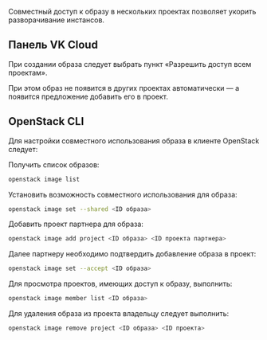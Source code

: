 Совместный доступ к образу в нескольких проектах позволяет укорить разворачивание инстансов.

## Панель VK Cloud

При создании образа следует выбрать пункт «Разрешить доступ всем проектам».

При этом образ не появится в других проектах автоматически — а появится предложение добавить его в проект.

## OpenStack CLI

Для настройки совместного использования образа в клиенте OpenStack следует:

Получить список образов:

```bash
openstack image list
```

Установить возможность совместного использования для образа:

```bash
openstack image set --shared <ID образа>
```

Добавить проект партнера для образа:

```bash
openstack image add project <ID образа> <ID проекта партнера>
```

Далее партнеру необходимо подтвердить добавление образа в проект:

```bash
openstack image set --accept <ID образа>
```

Для просмотра проектов, имеющих доступ к образу, выполнить:

```bash
openstack image member list <ID образа>
```

Для удаления образа из проекта владельцу следует выполнить:

```bash
openstack image remove project <ID образа> <ID проекта>
```
